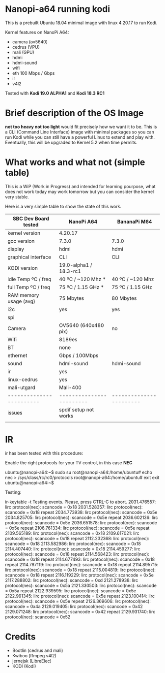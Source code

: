 # Nanopi-a64 running kodi

This is a prebuilt Ubuntu 18.04 minimal image with linux 4.20.17 to run Kodi.

Kernel features on NanoPi A64:

* camera (ov5640)
* cedrus (VPU)
* mali (GPU)
* hdmi
* hdmi-sound
* wifi
* eth 100 Mbps / Gbps
* ir
* v4l2

Tested with **Kodi 19.0 ALPHA1** and **Kodi 18.3 RC1**

# Brief description of the OS Image

**not too heavy not too light** would fit precisely how we want it to be. This is a CLI (Command Line Interface) image with minimal packages so you can run Kodi while you can still have a powerful Linux to extend and play with. Eventually, this will be upgraded to Kernel 5.2 when time permits.

# What works and what not (simple table)

This is a WiP (Work in Progress) and intended for learning pourpose, what does not work today may work tomorrow but you can consider the kernel very stable.

Here is a very simple table to show the state of this work.

|  SBC Dev Board tested  |    NanoPi A64          |   BananaPi M64        |
|------------------------|------------------------|-----------------------|
| kernel version         |       4.20.17          |                       |
| gcc version            |       7.3.0            |      7.3.0            |
| display                |       hdmi             |      hdmi             |
| graphical interface    |       CLI              |      CLI              |
| KODI version           | 19.0-alpha1 / 18.3-rc1 |                       |
| idle Temp ºC / freq    |   40 ºC / ~120 Mhz   * |  40 ºC / ~120 Mhz     |
| full Temp ºC / freq    |   75 ºC / 1.15 GHz   * |  75 ºC / 1.15 GHz     |
| RAM memory usage (avg) |      75   Mbytes       |      80   Mbytes      |
| i2c                    |       yes              |      yes              |
| spi                    |                        |                       |
| Camera                 |   OV5640 (640x480 pix) |      no               |
| Wifi                   |       8189es           |                       |
| BT                     |       none             |                       |
| ethernet               |       Gbps / 100Mbps   |                       |
| sound                  |   hdmi-sound           |   hdmi-sound          |
| ir                     |      yes               |                       |
| linux-cedrus           |      yes               |                       |
| mali-utgard            |      Mali-400          |                       |
|------------------------|------------------------|-----------------------|
| issues                 |   spdif setup not works|                       |
|                        |                        |                       |

# IR

ir has been tested with this procedure:

Enable the right protocols for your TV control, in this case **NEC**

  
  ubuntu@nanopi-a64:~$ sudo su
  root@nanopi-a64:/home/ubuntu# echo nec > /sys/class/rc/rc0/protocols
  root@nanopi-a64:/home/ubuntu# exit
  exit
  ubuntu@nanopi-a64:~$ 
  
  
Testing:

  
  ir-keytable -t
  Testing events. Please, press CTRL-C to abort.
  2031.476557: lirc protocol(nec): scancode = 0x18
  2031.528357: lirc protocol(nec): scancode = 0x18 repeat
  2034.773938: lirc protocol(nec): scancode = 0x5e
  2034.825705: lirc protocol(nec): scancode = 0x5e repeat
  2036.602136: lirc protocol(nec): scancode = 0x5e
  2036.651578: lirc protocol(nec): scancode = 0x5e repeat
  2106.761334: lirc protocol(nec): scancode = 0x5e repeat
  2109.565189: lirc protocol(nec): scancode = 0x18
  2109.617021: lirc protocol(nec): scancode = 0x18 repeat
  2112.232368: lirc protocol(nec): scancode = 0x18
  2113.582986: lirc protocol(nec): scancode = 0x18
  2114.407440: lirc protocol(nec): scancode = 0x18
  2114.459277: lirc protocol(nec): scancode = 0x18 repeat
  2114.568423: lirc protocol(nec): scancode = 0x18 repeat
  2114.677493: lirc protocol(nec): scancode = 0x18 repeat
  2114.787119: lirc protocol(nec): scancode = 0x18 repeat
  2114.895715: lirc protocol(nec): scancode = 0x18 repeat
  2115.004819: lirc protocol(nec): scancode = 0x18 repeat
  2116.119229: lirc protocol(nec): scancode = 0x5e
  2117.288802: lirc protocol(nec): scancode = 0xd
  2121.278938: lirc protocol(nec): scancode = 0x5a
  2121.330503: lirc protocol(nec): scancode = 0x5a repeat
  2122.939595: lirc protocol(nec): scancode = 0x5e
  2122.991345: lirc protocol(nec): scancode = 0x5e repeat
  2123.100414: lirc protocol(nec): scancode = 0x5e repeat
  2126.369606: lirc protocol(nec): scancode = 0x4a
  2129.019405: lirc protocol(nec): scancode = 0x42
  2129.071248: lirc protocol(nec): scancode = 0x42 repeat
  2129.931740: lirc protocol(nec): scancode = 0x52
  

# Credits

* Bootlin (cedrus and mali)
* Kwiboo (ffmpeg v4l2)
* jernejsk (LibreElec)
* KODI (Kodi)
